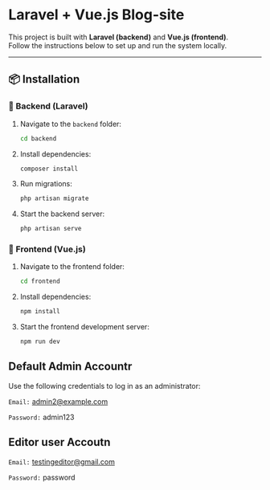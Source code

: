 # Laravel + Vue.js Blog-site

This project is built with **Laravel (backend)** and **Vue.js (frontend)**.  
Follow the instructions below to set up and run the system locally.

---

## 📦 Installation

### 🔹 Backend (Laravel)
1. Navigate to the `backend` folder:
   ```bash
   cd backend
   
2. Install dependencies:
   ```bash
   composer install
   
3. Run migrations:
   ```bash
   php artisan migrate

5. Start the backend server:
   ```bash
   php artisan serve

### 🔹 Frontend (Vue.js)

1. Navigate to the frontend folder:
   ```bash
   cd frontend

2. Install dependencies:
   ```bash
   npm install
   
3. Start the frontend development server:
   ```bash
   npm run dev

## Default Admin Accountr

Use the following credentials to log in as an administrator:

`Email:` admin2@example.com

`Password:` admin123

## Editor user Accoutn

`Email:` testingeditor@gmail.com

`Password:` password

